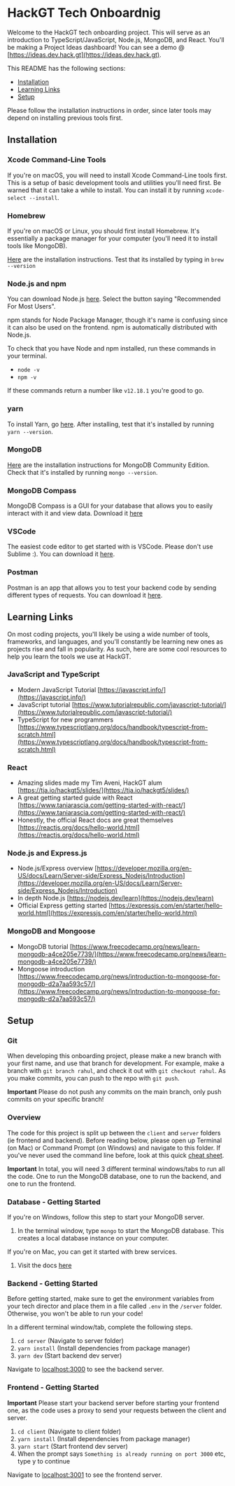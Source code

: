 # HackGT Tech Onboardnig

Welcome to the HackGT tech onboarding project. This will serve as an introduction to TypeScript/JavaScript, Node.js, MongoDB, and React. You'll be making a Project Ideas dashboard! You can see a demo @ [https://ideas.dev.hack.gt](https://ideas.dev.hack.gt).

This README has the following sections:

- [Installation](#Installation)
- [Learning Links](#Learning-Links)
- [Setup](#Setup)

Please follow the installation instructions in order, since later tools may depend on installing previous tools first.

## Installation

### Xcode Command-Line Tools

If you're on macOS, you will need to install Xcode Command-Line tools first. This is a setup of basic development tools and utilities you'll need first. Be warned that it can take a while to install. You can install it by running `xcode-select --install`.

### Homebrew

If you're on macOS or Linux, you should first install Homebrew. It's essentially a package manager for your computer (you'll need it to install tools like MongoDB).

[Here](https://brew.sh/) are the installation instructions. Test that its installed by typing in `brew --version`

### Node.js and npm

You can download Node.js [here](https://nodejs.org/en/). Select the button saying "Recommended For Most Users".

npm stands for Node Package Manager, though it's name is confusing since it can also be used on the frontend. npm is automatically distributed with Node.js.

To check that you have Node and npm installed, run these commands in your terminal.

- `node -v`
- `npm -v`

If these commands return a number like `v12.18.1` you're good to go.

### yarn

To install Yarn, go [here](https://classic.yarnpkg.com/en/docs/install). After installing, test that it's installed by running `yarn --version`.

### MongoDB

[Here](https://docs.mongodb.com/manual/administration/install-community/) are the installation instructions for MongoDB Community Edition. Check that it's installed by running `mongo --version`.

### MongoDB Compass

MongoDB Compass is a GUI for your database that allows you to easily interact with it and view data. Download it [here](https://www.mongodb.com/try/download/compass)

### VSCode

The easiest code editor to get started with is VSCode. Please don't use Sublime :). You can download it [here](https://code.visualstudio.com/download).

### Postman

Postman is an app that allows you to test your backend code by sending different types of requests. You can download it [here](https://www.postman.com/downloads/).

## Learning Links

On most coding projects, you'll likely be using a wide number of tools, frameworks, and languages, and you'll constantly be learning new ones as projects rise and fall in popularity. As such, here are some cool resources to help you learn the tools we use at HackGT.

### JavaScript and TypeScript

- Modern JavaScript Tutorial [https://javascript.info/](https://javascript.info/)
- JavaScript tutorial [https://www.tutorialrepublic.com/javascript-tutorial/](https://www.tutorialrepublic.com/javascript-tutorial/)
- TypeScript for new programmers [https://www.typescriptlang.org/docs/handbook/typescript-from-scratch.html](https://www.typescriptlang.org/docs/handbook/typescript-from-scratch.html)

### React

- Amazing slides made my Tim Aveni, HackGT alum [https://tja.io/hackgt5/slides/](https://tja.io/hackgt5/slides/)
- A great getting started guide with React [https://www.taniarascia.com/getting-started-with-react/](https://www.taniarascia.com/getting-started-with-react/)
- Honestly, the official React docs are great themselves [https://reactjs.org/docs/hello-world.html](https://reactjs.org/docs/hello-world.html)

### Node.js and Express.js

- Node.js/Express overview [https://developer.mozilla.org/en-US/docs/Learn/Server-side/Express_Nodejs/Introduction](https://developer.mozilla.org/en-US/docs/Learn/Server-side/Express_Nodejs/Introduction)
- In depth Node.js [https://nodejs.dev/learn](https://nodejs.dev/learn)
- Official Express getting started [https://expressjs.com/en/starter/hello-world.html](https://expressjs.com/en/starter/hello-world.html)

### MongoDB and Mongoose

- MongoDB tutorial [https://www.freecodecamp.org/news/learn-mongodb-a4ce205e7739/](https://www.freecodecamp.org/news/learn-mongodb-a4ce205e7739/)
- Mongoose introduction [https://www.freecodecamp.org/news/introduction-to-mongoose-for-mongodb-d2a7aa593c57/](https://www.freecodecamp.org/news/introduction-to-mongoose-for-mongodb-d2a7aa593c57/)

## Setup

### Git

When developing this onboarding project, please make a new branch with your first name, and use that branch for development. For example, make a branch with `git branch rahul`, and check it out with `git checkout rahul`. As you make commits, you can push to the repo with `git push`.

**Important** Please do not push any commits on the main branch, only push commits on your specific branch!

### Overview

The code for this project is split up between the `client` and `server` folders (ie frontend and backend). Before reading below, please open up Terminal (on Mac) or Command Prompt (on Windows) and navigate to this folder. If you've never used the command line before, look at this quick [cheat sheet](https://enexdi.sciencesconf.org/data/pages/windows_vs_mac_commands_1.pdf).

**Important** In total, you will need 3 different terminal windows/tabs to run all the code. One to run the MongoDB database, one to run the backend, and one to run the frontend.

### Database - Getting Started

If you're on Windows, follow this step to start your MongoDB server.

1. In the terminal window, type `mongo` to start the MongoDB database. This creates a local database instance on your computer.

If you're on Mac, you can get it started with brew services.

1. Visit the docs [here](https://docs.mongodb.com/manual/tutorial/install-mongodb-on-os-x/#installing-mongodb-5.0-edition-edition)

### Backend - Getting Started

Before getting started, make sure to get the environment variables from your tech director and place them in a file called `.env` in the `/server` folder. Otherwise, you won't be able to run your code!

In a different terminal window/tab, complete the following steps.

1. `cd server` (Navigate to server folder)
2. `yarn install` (Install dependencies from package manager)
3. `yarn dev` (Start backend dev server)

Navigate to [localhost:3000](localhost:3000) to see the backend server.

### Frontend - Getting Started

**Important** Please start your backend server before starting your frontend one, as the code uses a proxy to send your requests between the client and server.

1. `cd client` (Navigate to client folder)
2. `yarn install` (Install dependencies from package manager)
3. `yarn start` (Start frontend dev server)
4. When the prompt says `Something is already running on port 3000` etc, type y to continue

Navigate to [localhost:3001](localhost:3001) to see the frontend server.

